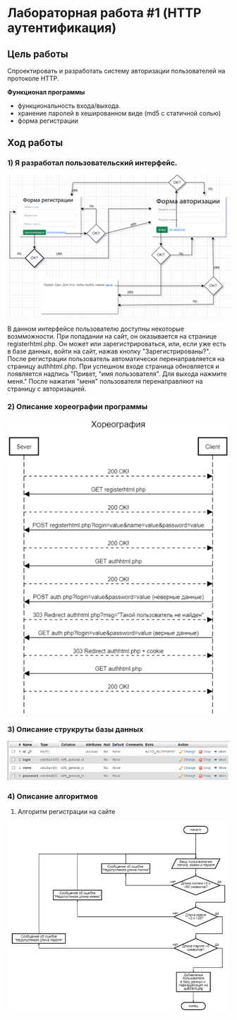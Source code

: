 # Лабораторная работа #1 (HTTP аутентификация)

## __Цель работы__

Спроектировать и разработать систему авторизации пользователей на протоколе HTTP.

__Функционал программы__

- функциональность входа/выхода.
- хранение паролей в хешированном виде (md5 с статичной солью)
- форма регистрации

## __Ход работы__

### 1) Я разработал пользовательский интерфейс.

![](https://github.com/l1syak/php_lab1_auth/blob/main/%D0%9F%D0%BE%D0%BB%D1%8C%D0%B7%D0%BE%D0%B2%D0%B0%D1%82%D0%B5%D0%BB%D1%8C%D1%81%D0%BA%D0%B8%D0%B5%20%D0%B2%D0%BE%D0%B7%D0%BC%D0%BE%D0%B6%D0%BD%D0%BE%D1%81%D1%82%D0%B8.png)

В данном интерфейсе пользователю доступны некоторые возмможности. При попадании на сайт, он оказывается на странице registerhtml.php. Он может или зарегистрироваться, или, если уже есть в базе данных, войти на сайт, нажав кнопку "Зарегистрированы?". После регистрации пользователь автоматически перенаправляется на страницу authhtml.php. При успешном входе страница обновляется и появляется надпись "Привет, "имя пользователя". Для выхода нажмите меня." После нажатия "меня" пользователя перенаправляют на страницу с авторизацией.

### 2) Описание хореографии программы
![](https://github.com/l1syak/php_lab1_auth/blob/main/%D0%A5%D0%BE%D1%80%D0%B5%D0%BE%D0%B3%D1%80%D0%B0%D1%84%D0%B8%D1%8F.png)

### 3) Описание струкруты базы данных 
![](https://github.com/l1syak/php_lab1_auth/blob/main/%D0%A1%D1%82%D1%80%D1%83%D0%BA%D1%82%D1%83%D1%80%D0%B0%20%D0%91%D0%94.png)

### 4) Описание алгоритмов

1) Алгоритм регистрации на сайте

![](https://github.com/l1syak/php_lab1_auth/blob/main/%D0%90%D0%BB%D0%B3%D0%BE%D1%80%D0%B8%D1%82%D0%BC%20%D1%80%D0%B5%D0%B3%D0%B8%D1%81%D1%82%D1%80%D0%B0%D1%86%D0%B8%D0%B8.png)
